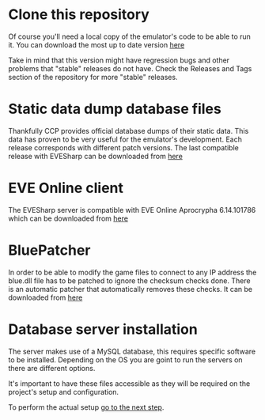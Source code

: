 # Clone this repository
Of course you'll need a local copy of the emulator's code to be able to run it. You can download the most up to date version [here](https://github.com/Almamu/EVESharp/archive/master.zip)

Take in mind that this version might have regression bugs and other problems that "stable" releases do not have. Check the Releases and Tags section of the repository for more "stable" releases.

# Static data dump database files
Thankfully CCP provides official database dumps of their static data. This data has proven to be very useful for the emulator's development. Each release corresponds with different patch versions. The last compatible release with EVESharp can be downloaded from [here](https://files.evemu.dev/apoc/apo15-mysql5-v1.sql.bz2)

# EVE Online client
The EVESharp server is compatible with EVE Online Aprocrypha 6.14.101786 which can be downloaded from [here](https://files.evemu.dev/apoc/client/)

# BluePatcher
In order to be able to modify the game files to connect to any IP address the blue.dll file has to be patched to ignore the checksum checks done. There is an automatic patcher that automatically removes these checks. It can be downloaded from [here](https://files.evemu.dev/apoc/BlueAutoPatcher.exe)

# Database server installation
The server makes use of a MySQL database, this requires specific software to be installed. Depending on the OS you are goint to run the servers on there are different options.

It's important to have these files accessible as they will be required on the project's setup and configuration.

To perform the actual setup [go to the next step](Setup.md).
